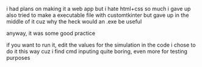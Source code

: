 i had plans on making it a web app but i hate html+css so much i gave up
also tried to make a executable file with customtkinter but gave up in the middle of it cuz why the heck would an .exe be useful

anyway, it was some good practice 

if you want to run it, edit the values for the simulation in the code
i chose to do it this way cuz i find cmd inputing quite boring, even more for testing purposes